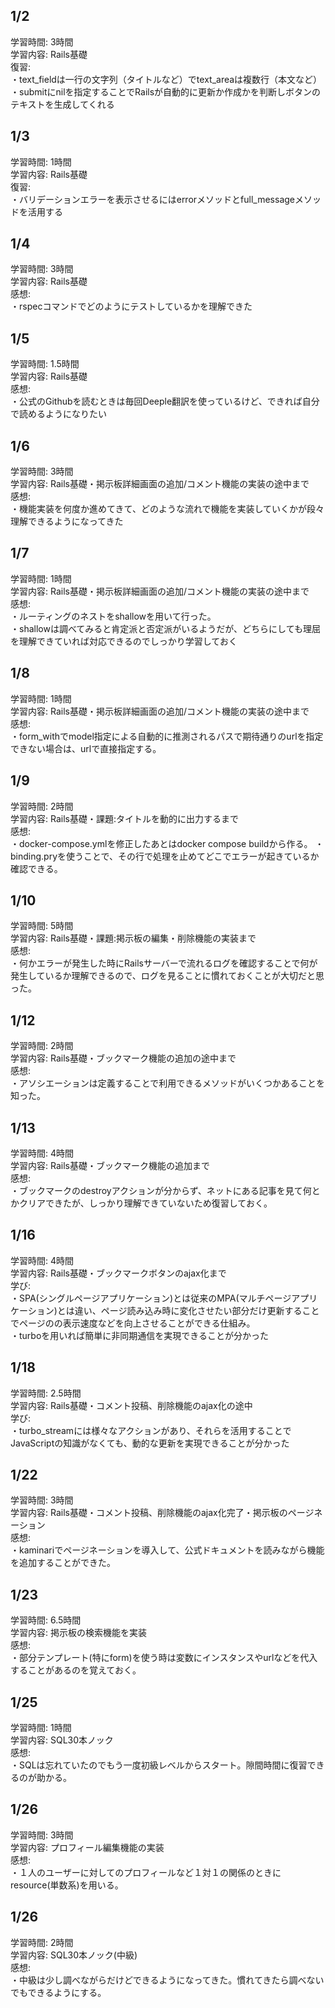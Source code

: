## 1/2  
学習時間: 3時間  
学習内容: Rails基礎  
復習:  
・text_fieldは一行の文字列（タイトルなど）でtext_areaは複数行（本文など）  
・submitにnilを指定することでRailsが自動的に更新か作成かを判断しボタンのテキストを生成してくれる  

## 1/3  
学習時間: 1時間  
学習内容: Rails基礎  
復習:  
・バリデーションエラーを表示させるにはerrorメソッドとfull_messageメソッドを活用する  

## 1/4  
学習時間: 3時間  
学習内容: Rails基礎  
感想:  
・rspecコマンドでどのようにテストしているかを理解できた  

## 1/5  
学習時間: 1.5時間  
学習内容: Rails基礎  
感想:  
・公式のGithubを読むときは毎回Deeple翻訳を使っているけど、できれば自分で読めるようになりたい  

## 1/6  
学習時間: 3時間  
学習内容: Rails基礎・掲示板詳細画面の追加/コメント機能の実装の途中まで  
感想:  
・機能実装を何度か進めてきて、どのような流れで機能を実装していくかが段々理解できるようになってきた  

## 1/7  
学習時間: 1時間  
学習内容: Rails基礎・掲示板詳細画面の追加/コメント機能の実装の途中まで  
感想:  
・ルーティングのネストをshallowを用いて行った。  
・shallowは調べてみると肯定派と否定派がいるようだが、どちらにしても理屈を理解できていれば対応できるのでしっかり学習しておく  

## 1/8  
学習時間: 1時間  
学習内容: Rails基礎・掲示板詳細画面の追加/コメント機能の実装の途中まで  
感想:  
・form_withでmodel指定による自動的に推測されるパスで期待通りのurlを指定できない場合は、urlで直接指定する。  

## 1/9  
学習時間: 2時間  
学習内容: Rails基礎・課題:タイトルを動的に出力するまで  
感想:  
・docker-compose.ymlを修正したあとはdocker compose buildから作る。
・binding.pryを使うことで、その行で処理を止めてどこでエラーが起きているか確認できる。

## 1/10  
学習時間: 5時間  
学習内容: Rails基礎・課題:掲示板の編集・削除機能の実装まで  
感想:  
・何かエラーが発生した時にRailsサーバーで流れるログを確認することで何が発生しているか理解できるので、ログを見ることに慣れておくことが大切だと思った。  

## 1/12  
学習時間: 2時間  
学習内容: Rails基礎・ブックマーク機能の追加の途中まで  
感想:  
・アソシエーションは定義することで利用できるメソッドがいくつかあることを知った。  

## 1/13  
学習時間: 4時間  
学習内容: Rails基礎・ブックマーク機能の追加まで  
感想:  
・ブックマークのdestroyアクションが分からず、ネットにある記事を見て何とかクリアできたが、しっかり理解できていないため復習しておく。  

## 1/16  
学習時間: 4時間  
学習内容: Rails基礎・ブックマークボタンのajax化まで  
学び:  
・SPA(シングルページアプリケーション)とは従来のMPA(マルチページアプリケーション)とは違い、ページ読み込み時に変化させたい部分だけ更新することでページのの表示速度などを向上させることができる仕組み。  
・turboを用いれば簡単に非同期通信を実現できることが分かった  

## 1/18  
学習時間: 2.5時間  
学習内容: Rails基礎・コメント投稿、削除機能のajax化の途中  
学び:  
・turbo_streamには様々なアクションがあり、それらを活用することでJavaScriptの知識がなくても、動的な更新を実現できることが分かった  

## 1/22  
学習時間: 3時間  
学習内容: Rails基礎・コメント投稿、削除機能のajax化完了・掲示板のページネーション  
感想:  
・kaminariでページネーションを導入して、公式ドキュメントを読みながら機能を追加することができた。  

## 1/23  
学習時間: 6.5時間  
学習内容: 掲示板の検索機能を実装  
感想:  
・部分テンプレート(特にform)を使う時は変数にインスタンスやurlなどを代入することがあるのを覚えておく。  

## 1/25  
学習時間: 1時間  
学習内容: SQL30本ノック  
感想:  
・SQLは忘れていたのでもう一度初級レベルからスタート。隙間時間に復習できるのが助かる。  

## 1/26  
学習時間: 3時間  
学習内容: プロフィール編集機能の実装  
感想:  
・１人のユーザーに対してのプロフィールなど１対１の関係のときにresource(単数系)を用いる。  

## 1/26  
学習時間: 2時間  
学習内容: SQL30本ノック(中級)  
感想:  
・中級は少し調べながらだけどできるようになってきた。慣れてきたら調べないでもできるようにする。  
